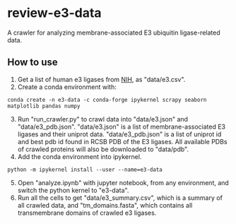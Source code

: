 # review-e3-data
A crawler for analyzing membrane-associated E3 ubiquitin ligase-related data.

## How to use
1. Get a list of human e3 ligases from [NIH](https://esbl.nhlbi.nih.gov/Databases/KSBP2/Targets/Lists/E3-ligases/), as "data/e3.csv".
2. Create a conda environment with:
```console
conda create -n e3-data -c conda-forge ipykernel scrapy seaborn matplotlib pandas numpy
```
3. Run "run_crawler.py" to crawl data into "data/e3.json" and "data/e3_pdb.json". "data/e3.json" is a list of membrane-associated E3 ligases and their uniprot data. "data/e3_pdb.json" is a list of uniprot id and best pdb id found in RCSB PDB of the E3 ligases. All available PDBs of crawled proteins will also be downloaded to "data/pdb".
4. Add the conda environment into ipykernel.
```console
python -m ipykernel install --user --name=e3-data
```
5. Open "analyze.ipynb" with jupyter notebook, from any environment, and switch the python kernel to "e3-data".
6. Run all the cells to get "data/e3_summary.csv", which is a summary of all crawled data, and "tm_domains.fasta", which contains all transmembrane domains of crawled e3 ligases.
